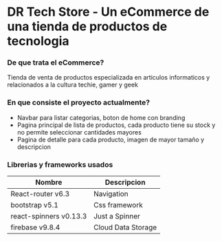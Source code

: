 # DR Tech Store - Un eCommerce de una tienda de productos de tecnologia

### De que trata el eCommerce?
Tienda de venta de productos especializada en articulos informaticos y relacionados a la cultura techie, gamer y geek

### En que consiste el proyecto actualmente?
- Navbar para listar categorias, boton de home con branding
- Pagina principal de lista de productos, cada producto tiene su stock y no permite seleccionar cantidades mayores
- Pagina de detalle para cada producto, imagen de mayor tamaño y descripcion


### Librerias y frameworks usados

| Nombre                 | Descripcion        |
| ------------------     |  --------------    |
| React-router v6.3      | Navigation         |
| bootstrap v5.1         | Css framework      | 
| react-spinners v0.13.3 | Just a Spinner     |
| firebase v9.8.4        | Cloud Data Storage |

